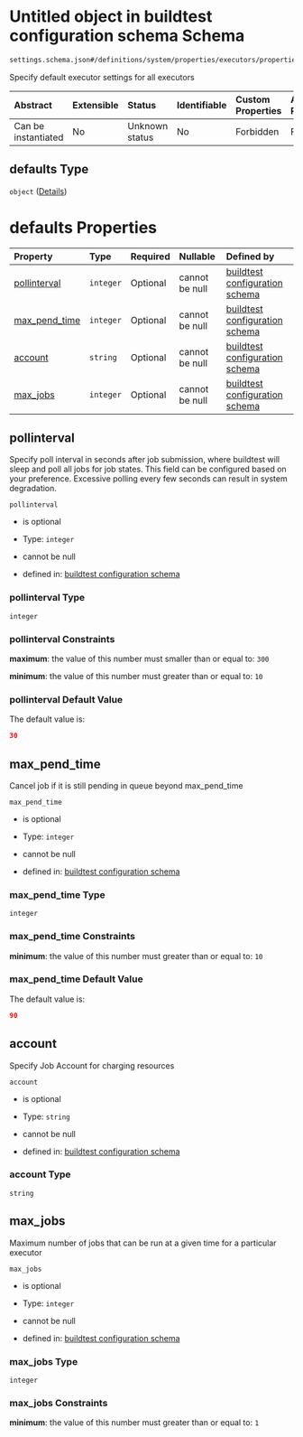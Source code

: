 # Untitled object in buildtest configuration schema Schema

```txt
settings.schema.json#/definitions/system/properties/executors/properties/defaults
```

Specify default executor settings for all executors

| Abstract            | Extensible | Status         | Identifiable | Custom Properties | Additional Properties | Access Restrictions | Defined In                                                                  |
| :------------------ | :--------- | :------------- | :----------- | :---------------- | :-------------------- | :------------------ | :-------------------------------------------------------------------------- |
| Can be instantiated | No         | Unknown status | No           | Forbidden         | Forbidden             | none                | [settings.schema.json*](../out/settings.schema.json "open original schema") |

## defaults Type

`object` ([Details](settings-definitions-system-properties-executors-properties-defaults.md))

# defaults Properties

| Property                        | Type      | Required | Nullable       | Defined by                                                                                                                                                                                                                                      |
| :------------------------------ | :-------- | :------- | :------------- | :---------------------------------------------------------------------------------------------------------------------------------------------------------------------------------------------------------------------------------------------- |
| [pollinterval](#pollinterval)   | `integer` | Optional | cannot be null | [buildtest configuration schema](settings-definitions-system-properties-executors-properties-defaults-properties-pollinterval.md "settings.schema.json#/definitions/system/properties/executors/properties/defaults/properties/pollinterval")   |
| [max_pend_time](#max_pend_time) | `integer` | Optional | cannot be null | [buildtest configuration schema](settings-definitions-system-properties-executors-properties-defaults-properties-max_pend_time.md "settings.schema.json#/definitions/system/properties/executors/properties/defaults/properties/max_pend_time") |
| [account](#account)             | `string`  | Optional | cannot be null | [buildtest configuration schema](settings-definitions-system-properties-executors-properties-defaults-properties-account.md "settings.schema.json#/definitions/system/properties/executors/properties/defaults/properties/account")             |
| [max_jobs](#max_jobs)           | `integer` | Optional | cannot be null | [buildtest configuration schema](settings-definitions-system-properties-executors-properties-defaults-properties-max_jobs.md "settings.schema.json#/definitions/system/properties/executors/properties/defaults/properties/max_jobs")           |

## pollinterval

Specify poll interval in seconds after job submission, where buildtest will sleep and poll all jobs for job states. This field can be configured based on your preference. Excessive polling every few seconds can result in system degradation.

`pollinterval`

*   is optional

*   Type: `integer`

*   cannot be null

*   defined in: [buildtest configuration schema](settings-definitions-system-properties-executors-properties-defaults-properties-pollinterval.md "settings.schema.json#/definitions/system/properties/executors/properties/defaults/properties/pollinterval")

### pollinterval Type

`integer`

### pollinterval Constraints

**maximum**: the value of this number must smaller than or equal to: `300`

**minimum**: the value of this number must greater than or equal to: `10`

### pollinterval Default Value

The default value is:

```json
30
```

## max_pend_time

Cancel job if it is still pending in queue beyond max_pend_time

`max_pend_time`

*   is optional

*   Type: `integer`

*   cannot be null

*   defined in: [buildtest configuration schema](settings-definitions-system-properties-executors-properties-defaults-properties-max_pend_time.md "settings.schema.json#/definitions/system/properties/executors/properties/defaults/properties/max_pend_time")

### max_pend_time Type

`integer`

### max_pend_time Constraints

**minimum**: the value of this number must greater than or equal to: `10`

### max_pend_time Default Value

The default value is:

```json
90
```

## account

Specify Job Account for charging resources

`account`

*   is optional

*   Type: `string`

*   cannot be null

*   defined in: [buildtest configuration schema](settings-definitions-system-properties-executors-properties-defaults-properties-account.md "settings.schema.json#/definitions/system/properties/executors/properties/defaults/properties/account")

### account Type

`string`

## max_jobs

Maximum number of jobs that can be run at a given time for a particular executor

`max_jobs`

*   is optional

*   Type: `integer`

*   cannot be null

*   defined in: [buildtest configuration schema](settings-definitions-system-properties-executors-properties-defaults-properties-max_jobs.md "settings.schema.json#/definitions/system/properties/executors/properties/defaults/properties/max_jobs")

### max_jobs Type

`integer`

### max_jobs Constraints

**minimum**: the value of this number must greater than or equal to: `1`
